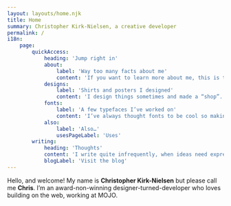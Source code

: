 ```yaml
---
layout: layouts/home.njk
title: Home
summary: Christopher Kirk-Nielsen, a creative developer
permalink: /
i18n:
    page:
        quickAccess:
            heading: 'Jump right in'
            about:
                label: 'Way too many facts about me'
                content: 'If you want to learn more about me, this is the place. It should cover quite a bit…'
            designs:
                label: 'Shirts and posters I designed'
                content: 'I design things sometimes and made a “shop”. Lots of dev stuff, a little pop-culture…'
            fonts:
                label: 'A few typefaces I’ve worked on'
                content: 'I’ve always thought fonts to be cool so making my own had to happen.'
            also:
                label: 'Also…'
                usesPageLabel: 'Uses'
        writing:
            heading: 'Thoughts'
            content: 'I write quite infrequently, when ideas need expressing. If you want to read some of my ramblings, this is my latest. I’ve also got an RSS feed for the cool kids!'
            blogLabel: 'Visit the blog'
---
```


Hello, and welcome! My name is **Christopher Kirk-Nielsen** but please call me **Chris**. I’m an award-non-winning designer-turned-developer who loves building on the web, working at MOJO.